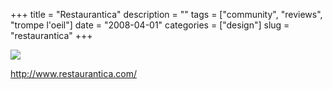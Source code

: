 +++
title = "Restaurantica"
description = ""
tags = ["community", "reviews", "trompe l'oeil"]
date = "2008-04-01"
categories = ["design"]
slug = "restaurantica"
+++


 

  <div id="screens-thumbs" class="clearfix">
    <div class="txt-center" id="design-submission"><a href="http://www.restaurantica.com/"><img id='bluga-thumbnail-1146' class='bluga-thumbnail large' src='//konigi.com/media/bluga/
wt47f2996ea33eb_1.jpg'/></a></div>  
  </div>   
<p><a href="http://www.restaurantica.com/">http://www.restaurantica.com/</a></p>




